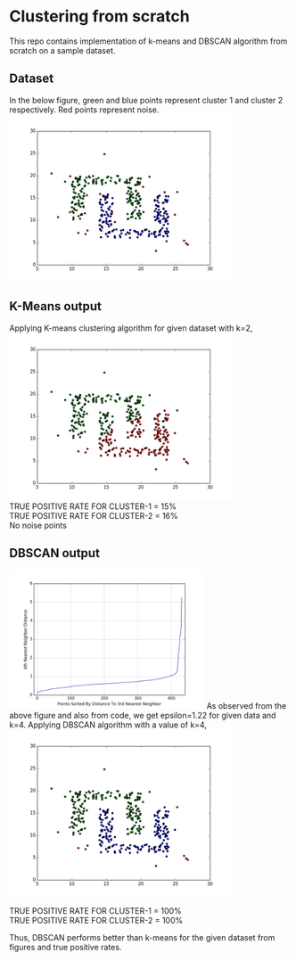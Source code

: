 # Clustering from scratch
This repo contains implementation of k-means and DBSCAN algorithm from scratch on a sample dataset. 

## Dataset
In the below figure, green and blue points represent cluster 1 and cluster 2 respectively. Red points represent noise.  
<img src="https://github.com/subham-agrawall/clustering-scratch/blob/main/output/dataset.jpeg" width="400" height="300">

## K-Means output
Applying K-means clustering algorithm for given dataset with k=2,  
<img src="https://github.com/subham-agrawall/clustering-scratch/blob/main/output/kmeans.jpeg" width="400" height="300">  
TRUE POSITIVE RATE FOR CLUSTER-1 = 15%  
TRUE POSITIVE RATE FOR CLUSTER-2 = 16%  
No noise points

## DBSCAN output
<img src="https://github.com/subham-agrawall/clustering-scratch/blob/main/output/kdist.jpeg" width="350" height="250">
As observed from the above figure and also from code, we get epsilon=1.22 for given data and k=4. Applying DBSCAN algorithm with a value of k=4,    
<img src="https://github.com/subham-agrawall/clustering-scratch/blob/main/output/dbscan.jpeg" width="400" height="300">

TRUE POSITIVE RATE FOR CLUSTER-1 = 100%   
TRUE POSITIVE RATE FOR CLUSTER-2 = 100%<br/>

Thus, DBSCAN performs better than k-means for the given dataset from figures and true positive rates.
